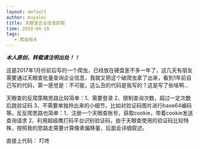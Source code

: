 ```yaml
---
layout: default
author: muyalei
title: 天眼查企业信息抓取
time: 2019-04-10
tags:
   - 爬虫相关
---
```


***本人原创，转载请注明出处！！***
 
这是2017年1月份前后写的一个爬虫，已经放在硬盘差不多一年了，这几天有朋友需要通过天眼查批量查询企业信息，我就又把这个破爬虫拿了出来，看到1年前自己写的代码，第一感觉是：不可能，这么丑的代码是我写的？这是写了些啥啊...

天眼查的反爬策略思路比较简单：1、需要登录 2、限制查询次数，超过一定次数后跳验证码 3、不需要单独拎出来的小细节，比如对验证码图片进行base64编码等。反反爬思路也简单：1、注册一个天眼查账号，获取cookie，带着cookie发送查询请求 2、利用超级鹰打码平台识别验证码，由于天眼查使用的验证码比较特殊，按照我的思路走需要计算像素偏移量，后面会详细叙述。
 
直接上代码：
叮咚
















